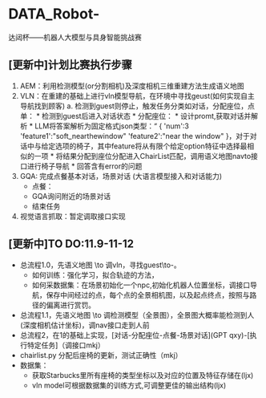 # DATA_Robot-
达闼杯——机器人大模型与具身智能挑战赛
## [更新中]计划比赛执行步骤
1. AEM：利用检测模型(or分割相机)及深度相机三维重建方法生成语义地图
2. VLN：在重建的基础上进行vln模型导航，在环境中寻找geust(如何实现自主导航找到顾客)
    a. 检测到guest则停止，触发任务分类如对话，分配座位，点单：
        * 检测到guest后进入对话状态
        * 分配座位：
            * 设计promt,获取对话并解析
            * LLM将答案解析为固定格式json类型：“
            {   'num':3            
                'feature1':"soft_nearthewindow"
                'feature2':"near the window"
            }，对于对话中与给定选项的椅子，其中feature将从有限个给定option特征中选择最相似的一项
            * 将结果分配到座位分配进入ChairList匹配，调用语义地图navto接口进行椅子导航
            * 回答含有error的问题
3. GQA: 完成点餐基本对话，场景对话 (大语言模型接入和对话能力)
    * 点餐：
    * GQA询问附近的场景对话
    * 结束任务
4. 视觉语言抓取：暂定调取接口实现

## [更新中]TO DO:11.9-11-12 
* 总流程1.0，先语义地图 \to 调vln，寻找guest\to-。 
    * 如何训练：强化学习，拟合轨迹的方法，
    * 如何采数据集：在场景初始化一个npc,初始化机器人位置坐标，调接口导航，保存中间经过的点，每个点的全景相机图，以及起点终点，按照与路径的偏离进行赏罚。
* 总流程1.1，先语义地图 \to 调检测模型（全景图），全景图大概率能检测到人(深度相机估计坐标)，调nav接口走到人前
* 总流程2，在1的基础上实现，[对话-分配座位-点餐-场景对话](GPT qxy)-[执行特定任务]（调接口mkj）
* chairlist.py 分配后座椅的更新，测试正确性（mkj）
* 数据集：
    * 获取Starbucks里所有座椅的类型坐标以及对应的位置及特征存储在(ljx)
    * vln model可根据数据集的训练方式,可调整更佳的输出结构(ljx)

